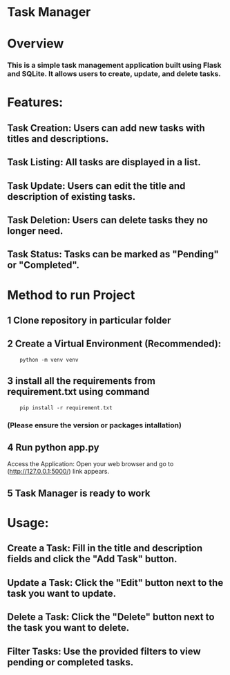 # Task Manager

# Overview
### This is a simple task management application built using Flask and SQLite. It allows users to create, update, and delete tasks.

# Features:
## Task Creation: Users can add new tasks with titles and descriptions.
## Task Listing: All tasks are displayed in a list.
## Task Update: Users can edit the title and description of existing tasks.
## Task Deletion: Users can delete tasks they no longer need.
## Task Status: Tasks can be marked as "Pending" or "Completed".


# Method to run Project
## 1 Clone repository in particular folder
## 2 Create a Virtual Environment (Recommended):
        python -m venv venv
## 3 install all the requirements from requirement.txt using command 
        pip install -r requirement.txt
 ### (Please ensure the version or packages intallation)
## 4 Run python app.py 
  Access the Application: Open your web browser and go to (http://127.0.0.1:5000/) link appears.
## 5 Task Manager is ready to work 

# Usage:
## Create a Task: Fill in the title and description fields and click the "Add Task" button.
## Update a Task: Click the "Edit" button next to the task you want to update.
## Delete a Task: Click the "Delete" button next to the task you want to delete.
## Filter Tasks: Use the provided filters to view pending or completed tasks.
